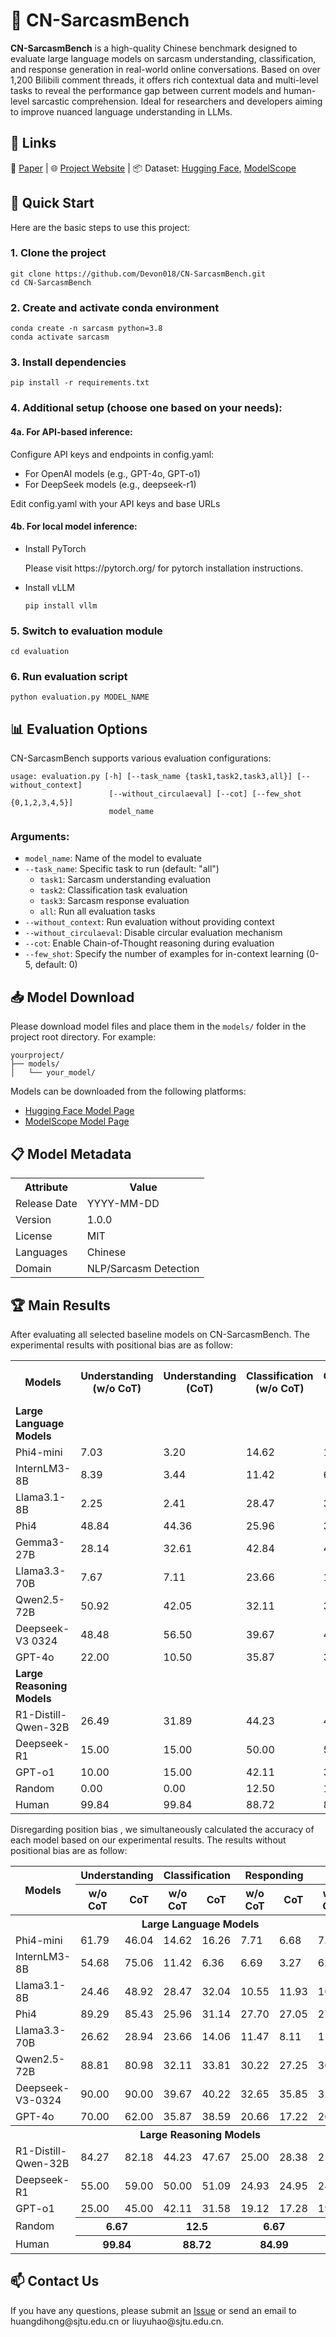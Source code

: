 <!DOCTYPE html>
<html lang="en">
<head>
  <meta charset="UTF-8">
</head>
<body>

  <h1>📘 CN-SarcasmBench</h1>
  <p><strong>CN-SarcasmBench</strong> is a high-quality Chinese benchmark designed to evaluate large language models on sarcasm understanding, classification, and response generation in real-world online conversations. Based on over 1,200 Bilibili comment threads, it offers rich contextual data and multi-level tasks to reveal the performance gap between current models and human-level sarcastic comprehension. Ideal for researchers and developers aiming to improve nuanced language understanding in LLMs.</p>

  <h2>🔗 Links</h2>
  <p>
    📄 <a href="https://arxiv.org/abs/xxxx.xxxxx" target="_blank">Paper</a> | 
    🌐 <a href="https://yourprojectsite.com" target="_blank">Project Website</a> | 
    📦 Dataset: <a href="https://huggingface.co/datasets/Devon018/CN-SarcasmBench" target="_blank">Hugging Face</a>, 
    <a href="https://modelscope.cn/datasets/Devon018/CN-SarcasmBench" target="_blank">ModelScope</a>
  </p>

  <h2>🚀 Quick Start</h2>
  <p>Here are the basic steps to use this project:</p>

  <h3>1. Clone the project</h3>
  <pre><code>git clone https://github.com/Devon018/CN-SarcasmBench.git
cd CN-SarcasmBench</code></pre>

  <h3>2. Create and activate conda environment</h3>
  <pre><code>conda create -n sarcasm python=3.8
conda activate sarcasm</code></pre>

  <h3>3. Install dependencies</h3>
  <pre><code>pip install -r requirements.txt</code></pre>

  <h3>4. Additional setup (choose one based on your needs):</h3>
  
  <h4>4a. For API-based inference:</h4>
  <p>Configure API keys and endpoints in config.yaml:</p>
  <ul>
    <li>For OpenAI models (e.g., GPT-4o, GPT-o1)</li>
    <li>For DeepSeek models (e.g., deepseek-r1)</li>
  </ul>
  <p>Edit config.yaml with your API keys and base URLs</p>

  <h4>4b. For local model inference:</h4>
  <ul>
    <li>Install PyTorch 
      <p>Please visit https://pytorch.org/ for pytorch installation instructions.</p>
    </li>
    <li>Install vLLM
      <pre><code>pip install vllm</code></pre>
    </li>
  </ul>

  <h3>5. Switch to evaluation module</h3>
  <pre><code>cd evaluation</code></pre>

  <h3>6. Run evaluation script</h3>
  <pre><code>python evaluation.py MODEL_NAME</code></pre>


  <h2>📊 Evaluation Options</h2>
  <p>CN-SarcasmBench supports various evaluation configurations:</p>

  <pre><code>usage: evaluation.py [-h] [--task_name {task1,task2,task3,all}] [--without_context] 
                      [--without_circulaeval] [--cot] [--few_shot {0,1,2,3,4,5}] 
                      model_name
</code></pre>

  <h3>Arguments:</h3>
  <ul>
    <li><code>model_name</code>: Name of the model to evaluate</li>
    <li><code>--task_name</code>: Specific task to run (default: "all")
      <ul>
        <li><code>task1</code>: Sarcasm understanding evaluation</li>
        <li><code>task2</code>: Classification task evaluation</li>
        <li><code>task3</code>: Sarcasm response evaluation</li>
        <li><code>all</code>: Run all evaluation tasks</li>
      </ul>
    </li>
    <li><code>--without_context</code>: Run evaluation without providing context</li>
    <li><code>--without_circulaeval</code>: Disable circular evaluation mechanism</li>
    <li><code>--cot</code>: Enable Chain-of-Thought reasoning during evaluation</li>
    <li><code>--few_shot</code>: Specify the number of examples for in-context learning (0-5, default: 0)</li>
  </ul>

  <h2>📥 Model Download</h2>
  <p>Please download model files and place them in the <code>models/</code> folder in the project root directory. For example:</p>
  <pre><code>yourproject/
├── models/
│   └── your_model/
</code></pre>
  <p>Models can be downloaded from the following platforms:</p>
  <ul>
    <li><a href="https://huggingface.co/model" target="_blank">Hugging Face Model Page</a></li>
    <li><a href="https://modelscope.cn/models/" target="_blank">ModelScope Model Page</a></li>
  </ul>
  
  <h2>📋 Model Metadata</h2>
  <table>
    <tr>
      <th>Attribute</th>
      <th>Value</th>
    </tr>
    <tr>
      <td>Release Date</td>
      <td>YYYY-MM-DD</td>
    </tr>
    <tr>
      <td>Version</td>
      <td>1.0.0</td>
    </tr>
    <tr>
      <td>License</td>
      <td>MIT</td>
    </tr>
    <tr>
      <td>Languages</td>
      <td>Chinese</td>
    </tr>
    <tr>
      <td>Domain</td>
      <td>NLP/Sarcasm Detection</td>
    </tr>
  </table>
  <h2>🏆 Main Results</h2>
  <p>After evaluating all selected baseline models on CN-SarcasmBench. The experimental results with positional bias are as follow:</p>
  <table>
    <tr>
      <th>Models</th>
      <th>Understanding (w/o CoT)</th>
      <th>Understanding (CoT)</th>
      <th>Classification (w/o CoT)</th>
      <th>Classification (CoT)</th>
      <th>Responding (w/o CoT)</th>
      <th>Responding (CoT)</th>
      <th>Overall (w/o CoT)</th>
      <th>Overall (CoT)</th>
    </tr>
    <tr>
      <td><strong>Large Language Models</strong></td>
      <td></td>
      <td></td>
      <td></td>
      <td></td>
      <td></td>
      <td></td>
      <td></td>
      <td></td>
    </tr>
    <tr>
      <td>Phi4-mini</td>
      <td>7.03</td>
      <td>3.20</td>
      <td>14.62</td>
      <td>16.26</td>
      <td>1.49</td>
      <td>0.58</td>
      <td>7.71</td>
      <td>6.68</td>
    </tr>
    <tr>
      <td>InternLM3-8B</td>
      <td>8.39</td>
      <td>3.44</td>
      <td>11.42</td>
      <td>6.36</td>
      <td>0.25</td>
      <td>0.00</td>
      <td>6.69</td>
      <td>3.27</td>
    </tr>
    <tr>
      <td>Llama3.1-8B</td>
      <td>2.25</td>
      <td>2.41</td>
      <td>28.47</td>
      <td>32.04</td>
      <td>0.92</td>
      <td>1.34</td>
      <td>10.55</td>
      <td>11.93</td>
    </tr>
    <tr>
      <td>Phi4</td>
      <td>48.84</td>
      <td>44.36</td>
      <td>25.96</td>
      <td>31.14</td>
      <td>8.29</td>
      <td>5.65</td>
      <td>27.70</td>
      <td>27.05</td>
    </tr>
    <tr>
      <td>Gemma3-27B</td>
      <td>28.14</td>
      <td>32.61</td>
      <td>42.84</td>
      <td>41.23</td>
      <td>5.31</td>
      <td>6.47</td>
      <td>25.43</td>
      <td>26.77</td>
    </tr>
    <tr>
      <td>Llama3.3-70B</td>
      <td>7.67</td>
      <td>7.11</td>
      <td>23.66</td>
      <td>14.06</td>
      <td>3.07</td>
      <td>3.15</td>
      <td>11.47</td>
      <td>8.11</td>
    </tr>
    <tr>
      <td>Qwen2.5-72B</td>
      <td>50.92</td>
      <td>42.05</td>
      <td>32.11</td>
      <td>33.81</td>
      <td>7.63</td>
      <td>5.89</td>
      <td>30.22</td>
      <td>27.25</td>
    </tr>
    <tr>
      <td>Deepseek-V3 0324</td>
      <td>48.48</td>
      <td>56.50</td>
      <td>39.67</td>
      <td>40.22</td>
      <td>9.79</td>
      <td>10.82</td>
      <td>32.65</td>
      <td>35.85</td>
    </tr>
    <tr>
      <td>GPT-4o</td>
      <td>22.00</td>
      <td>10.50</td>
      <td>35.87</td>
      <td>38.59</td>
      <td>4.12</td>
      <td>2.58</td>
      <td>20.66</td>
      <td>17.22</td>
    </tr>
    <tr>
      <td><strong>Large Reasoning Models</strong></td>
      <td></td>
      <td></td>
      <td></td>
      <td></td>
      <td></td>
      <td></td>
      <td></td>
      <td></td>
    </tr>
    <tr>
      <td>R1-Distill-Qwen-32B</td>
      <td>26.49</td>
      <td>31.89</td>
      <td>44.23</td>
      <td>47.67</td>
      <td>4.27</td>
      <td>5.58</td>
      <td>25.00</td>
      <td>28.38</td>
    </tr>
    <tr>
      <td>Deepseek-R1</td>
      <td>15.00</td>
      <td>15.00</td>
      <td>50.00</td>
      <td>51.09</td>
      <td>9.79</td>
      <td>8.76</td>
      <td>24.93</td>
      <td>24.95</td>
    </tr>
    <tr>
      <td>GPT-o1</td>
      <td>10.00</td>
      <td>15.00</td>
      <td>42.11</td>
      <td>31.58</td>
      <td>5.26</td>
      <td>5.26</td>
      <td>19.12</td>
      <td>17.28</td>
    </tr>
    <tr>
      <td>Random</td>
      <td>0.00</td>
      <td>0.00</td>
      <td>12.50</td>
      <td>12.50</td>
      <td>0.00</td>
      <td>0.00</td>
      <td>4.17</td>
      <td>4.17</td>
    </tr>
    <tr>
      <td>Human</td>
      <td>99.84</td>
      <td>99.84</td>
      <td>88.72</td>
      <td>88.72</td>
      <td>84.99</td>
      <td>84.99</td>
      <td>91.98</td>
      <td>91.98</td>
    </tr>
  </table>
  <p> Disregarding position bias , we simultaneously calculated the accuracy of each model based on our experimental results. The results without positional bias are as follow:</p>
  <table>
    <tr>
      <th rowspan="2">Models</th>
      <th colspan="2">Understanding</th>
      <th colspan="2">Classification</th>
      <th colspan="2">Responding</th>
      <th colspan="2">Overall</th>
    </tr>
    <tr>
      <th>w/o CoT</th>
      <th>CoT</th>
      <th>w/o CoT</th>
      <th>CoT</th>
      <th>w/o CoT</th>
      <th>CoT</th>
      <th>w/o CoT</th>
      <th>CoT</th>
    </tr>
    <tr>
      <th colspan="9">Large Language Models</th>
    </tr>
    <tr>
      <td>Phi4-mini</td>
      <td>61.79</td>
      <td>46.04</td>
      <td>14.62</td>
      <td>16.26</td>
      <td>7.71</td>
      <td>6.68</td>
      <td>7.71</td>
      <td>6.68</td>
    </tr>
    <tr>
      <td>InternLM3-8B</td>
      <td>54.68</td>
      <td>75.06</td>
      <td>11.42</td>
      <td>6.36</td>
      <td>6.69</td>
      <td>3.27</td>
      <td>6.69</td>
      <td>3.27</td>
    </tr>
    <tr>
      <td>Llama3.1-8B</td>
      <td>24.46</td>
      <td>48.92</td>
      <td>28.47</td>
      <td>32.04</td>
      <td>10.55</td>
      <td>11.93</td>
      <td>10.55</td>
      <td>11.93</td>
    </tr>
    <tr>
      <td>Phi4</td>
      <td>89.29</td>
      <td>85.43</td>
      <td>25.96</td>
      <td>31.14</td>
      <td>27.70</td>
      <td>27.05</td>
      <td>27.70</td>
      <td>27.05</td>
    </tr>
    <tr>
      <td>Llama3.3-70B</td>
      <td>26.62</td>
      <td>28.94</td>
      <td>23.66</td>
      <td>14.06</td>
      <td>11.47</td>
      <td>8.11</td>
      <td>11.47</td>
      <td>8.11</td>
    </tr>
    <tr>
      <td>Qwen2.5-72B</td>
      <td>88.81</td>
      <td>80.98</td>
      <td>32.11</td>
      <td>33.81</td>
      <td>30.22</td>
      <td>27.25</td>
      <td>30.22</td>
      <td>27.25</td>
    </tr>
    <tr>
      <td>Deepseek-V3-0324</td>
      <td>90.00</td>
      <td>90.00</td>
      <td>39.67</td>
      <td>40.22</td>
      <td>32.65</td>
      <td>35.85</td>
      <td>32.65</td>
      <td>35.85</td>
    </tr>
    <tr>
      <td>GPT-4o</td>
      <td>70.00</td>
      <td>62.00</td>
      <td>35.87</td>
      <td>38.59</td>
      <td>20.66</td>
      <td>17.22</td>
      <td>20.66</td>
      <td>17.22</td>
    </tr>
    <tr>
      <th colspan="9">Large Reasoning Models</th>
    </tr>
    <tr>
      <td>R1-Distill-Qwen-32B</td>
      <td>84.27</td>
      <td>82.18</td>
      <td>44.23</td>
      <td>47.67</td>
      <td>25.00</td>
      <td>28.38</td>
      <td>25.00</td>
      <td>28.38</td>
    </tr>
    <tr>
      <td>Deepseek-R1</td>
      <td>55.00</td>
      <td>59.00</td>
      <td>50.00</td>
      <td>51.09</td>
      <td>24.93</td>
      <td>24.95</td>
      <td>24.93</td>
      <td>24.95</td>
    </tr>
    <tr>
      <td>GPT-o1</td>
      <td>25.00</td>
      <td>45.00</td>
      <td>42.11</td>
      <td>31.58</td>
      <td>19.12</td>
      <td>17.28</td>
      <td>19.12</td>
      <td>17.28</td>
    </tr>
    <tr>
      <td>Random</td>
      <th colspan="2">6.67</th>
      <th colspan="2">12.5</th>
      <th colspan="2">6.67</th>
      <th colspan="2">8.61</th>
    </tr>
    <tr>
      <td>Human</td>
      <th colspan="2">99.84</th>
      <th colspan="2">88.72</th>
      <th colspan="2">84.99</th>
      <th colspan="2">91.98</th>
    </tr>
  </table>
  
  <h2>📫 Contact Us</h2>
  <p>If you have any questions, please submit an <a href="https://github.com/Devon018/CN-SarcasmBench/issues" target="_blank">Issue</a> or send an email to huangdihong@sjtu.edu.cn or liuyuhao@sjtu.edu.cn.</p>

</body>
</html>
